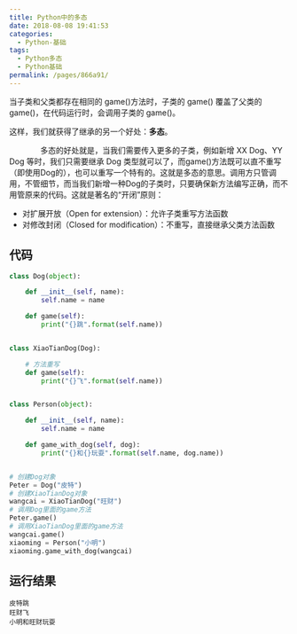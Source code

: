 ```yaml
---
title: Python中的多态
date: 2018-08-08 19:41:53
categories: 
  - Python-基础
tags: 
  - Python多态
  - Python基础
permalink: /pages/866a91/
---
```


当子类和父类都存在相同的 game()方法时，子类的 game() 覆盖了父类的 game()，在代码运行时，会调用子类的 game()。

这样，我们就获得了继承的另一个好处：**多态**。 

　　　　多态的好处就是，当我们需要传入更多的子类，例如新增 XX Dog、YY Dog 等时，我们只需要继承 Dog 类型就可以了，而game()方法既可以直不重写（即使用Dog的），也可以重写一个特有的。这就是多态的意思。调用方只管调用，不管细节，而当我们新增一种Dog的子类时，只要确保新方法编写正确，而不用管原来的代码。这就是著名的“开闭”原则：

- 对扩展开放（Open for extension）：允许子类重写方法函数
- 对修改封闭（Closed for modification）：不重写，直接继承父类方法函数

<!--more-->

## 代码

```python
class Dog(object):

    def __init__(self, name):
        self.name = name

    def game(self):
        print("{}跳".format(self.name))


class XiaoTianDog(Dog):

    # 方法重写
    def game(self):
        print("{}飞".format(self.name))


class Person(object):

    def __init__(self, name):
        self.name = name

    def game_with_dog(self, dog):
        print("{}和{}玩耍".format(self.name, dog.name))


# 创建Dog对象
Peter = Dog("皮特")
# 创建XiaoTianDog对象
wangcai = XiaoTianDog("旺财")
# 调用Dog里面的game方法
Peter.game()
# 调用XiaoTianDog里面的game方法
wangcai.game()
xiaoming = Person("小明")
xiaoming.game_with_dog(wangcai)
```

## 运行结果

```
皮特跳
旺财飞
小明和旺财玩耍
```

